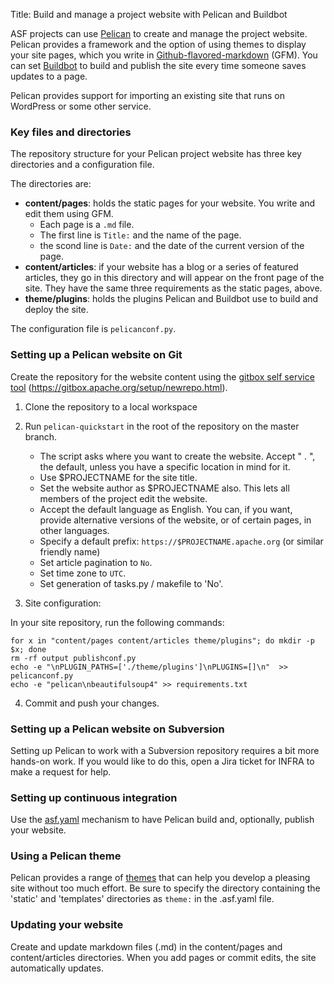 Title: Build and manage a project website with Pelican and Buildbot

ASF projects can use <a href="https://docs.getpelican.com/en/stable/" target="_blank">Pelican</a> to create and manage the project website. Pelican provides a framework and the option of using themes to display your site pages, which you write in <a href="https://github.github.com/gfm/" target="_blank">Github-flavored-markdown</a> (GFM). You can set <a href="https://buildbot.net/" target="_blank">Buildbot</a> to build and publish the site every time someone saves updates to a page.

Pelican provides support for importing an existing site that runs on WordPress or some other service.

### Key files and directories ###

The repository structure for your Pelican project website has three key directories and a configuration file.

The directories are:

  - **content/pages**: holds the static pages for your website. You write and edit them using GFM.
      - Each page is a `.md` file.
      - The first line is `Title:` and the name of the page.
      - the scond line is `Date:` and the date of the current version of the page.
   - **content/articles**: if your website has a blog or a series of featured articles, they go in this directory and will appear on the front page of the site. They have the same three requirements as the static pages, above.
   - **theme/plugins**: holds the plugins Pelican and Buildbot use to build and deploy the site.

The configuration file is `pelicanconf.py`.

### Setting up a Pelican website on Git ###

Create the repository for the website content using the <a href="https://gitbox.apache.org/setup/newrepo.html" target="_blank">gitbox self service tool</a> (https://gitbox.apache.org/setup/newrepo.html).

1. Clone the repository to a local workspace
2. Run `pelican-quickstart` in the root of the repository on the master branch. 
    - The script asks where you want to create the website. Accept " . ", the default, unless you have a specific location in mind for it.
    - Use $PROJECTNAME for the site title.
    - Set the website author as $PROJECTNAME also. This lets all members of the project edit the website.
    - Accept the default language as English. You can, if you want, provide alternative versions of the website, or of certain pages, in other languages.
    - Specify a default prefix: `https://$PROJECTNAME.apache.org` (or similar friendly name)
    - Set article pagination to `No`.
    - Set time zone to `UTC`.
    - Set generation of tasks.py / makefile to 'No'.
    
3. Site configuration:

In your site repository, run the following commands:

```
for x in "content/pages content/articles theme/plugins"; do mkdir -p $x; done
rm -rf output publishconf.py
echo -e "\nPLUGIN_PATHS=['./theme/plugins']\nPLUGINS=[]\n"  >> pelicanconf.py
echo -e "pelican\nbeautifulsoup4" >> requirements.txt

```

4. Commit and push your changes.

### Setting up a Pelican website on Subversion ###

Setting up Pelican to work with a Subversion repository requires a bit more hands-on work. If you would like to do this, open a Jira ticket for INFRA to make a request for help.

### Setting up continuous integration ###

Use the <a href="https://cwiki.apache.org/confluence/display/INFRA/git+-+.asf.yaml+features" target="_blank">asf.yaml</a> mechanism to have Pelican build and, optionally, publish your website.

### Using a Pelican theme ###

Pelican provides a range of <a href="http://www.pelicanthemes.com/" target="_blank">themes</a> that can help you develop a pleasing site without too much effort. Be sure to specify the directory containing the 'static' and 'templates' directories as `theme:` in the .asf.yaml file.

### Updating your website ###

Create and update markdown files (.md) in the content/pages and content/articles directories. When you add pages or commit edits, the site automatically updates.
